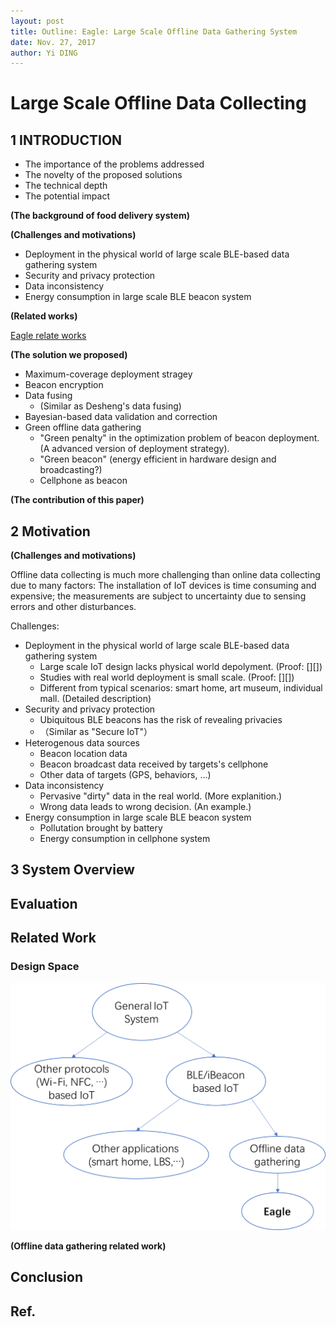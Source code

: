 ```yaml
---
layout: post
title: Outline: Eagle: Large Scale Offline Data Gathering System
date: Nov. 27, 2017
author: Yi DING
---
```


# Large Scale Offline Data Collecting

## 1 INTRODUCTION

* The importance of the problems addressed
* The novelty of the proposed solutions
* The technical depth
* The potential impact

**(The background of food delivery system)**

**(Challenges and motivations)**
* Deployment in the physical world of large scale BLE-based data gathering system
* Security and privacy protection 
* Data inconsistency 
* Energy consumption in large scale BLE beacon system

**(Related works)**

[Eagle relate works](https://github.com/dymodi/dymodi.github.io/blob/master/Research/Literature-Reviews/Eagle-Related-Works.md)

**(The solution we proposed)**

* Maximum-coverage deployment stragey
* Beacon encryption
* Data fusing
    * (Similar as Desheng's data fusing)
* Bayesian-based data validation and correction
* Green offline data gathering
    * "Green penalty" in the optimization problem of beacon deployment. (A advanced version of deployment strategy).
    * "Green beacon" (energy efficient in hardware design and broadcasting?)
    * Cellphone as beacon

**(The contribution of this paper)**

## 2 Motivation
**(Challenges and motivations)**

Offline data collecting is much more challenging than online data collecting due to many factors: The installation of IoT devices is time consuming and expensive; the measurements are subject to uncertainty due to sensing errors and other disturbances.

Challenges:
* Deployment in the physical world of large scale BLE-based data gathering system
    * Large scale IoT design lacks physical world depolyment. (Proof: [][])
    * Studies with real world deployment is small scale. (Proof: [][])
    * Different from typical scenarios: smart home, art museum, individual mall. (Detailed description)
* Security and privacy protection 
    * Ubiquitous BLE beacons has the risk of revealing privacies
    * （Similar as "Secure IoT"）
* Heterogenous data sources
    * Beacon location data
    * Beacon broadcast data received by targets's cellphone
    * Other data of targets (GPS, behaviors, ...)
* Data inconsistency 
    * Pervasive "dirty" data in the real world. (More explanition.)
    * Wrong data leads to wrong decision. (An example.)
* Energy consumption in large scale BLE beacon system
    * Pollutation brought by battery
    * Energy consumption in cellphone system
    

## 3 System Overview


## Evaluation

## Related Work

### Design Space
<p align = "center">
<img src="figures/eagle-design-space.png"  alt="design space">
</p>

**(Offline data gathering related work)**

## Conclusion

## Ref.


